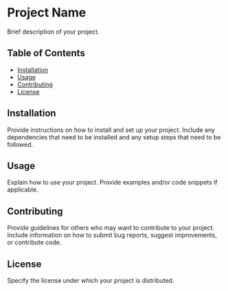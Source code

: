 # Project Name

Brief description of your project.

## Table of Contents

- [Installation](#installation)
- [Usage](#usage)
- [Contributing](#contributing)
- [License](#license)

## Installation

Provide instructions on how to install and set up your project. Include any dependencies that need to be installed and any setup steps that need to be followed.

## Usage

Explain how to use your project. Provide examples and/or code snippets if applicable.

## Contributing

Provide guidelines for others who may want to contribute to your project. Include information on how to submit bug reports, suggest improvements, or contribute code.

## License

Specify the license under which your project is distributed.
